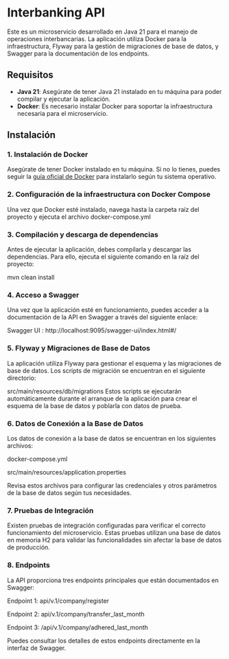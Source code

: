 # Interbanking API

Este es un microservicio desarrollado en Java 21 para el manejo de operaciones interbancarias. La aplicación utiliza Docker para la infraestructura, Flyway para la gestión de migraciones de base de datos, y Swagger para la documentación de los endpoints.

## Requisitos

- **Java 21**: Asegúrate de tener Java 21 instalado en tu máquina para poder compilar y ejecutar la aplicación.
- **Docker**: Es necesario instalar Docker para soportar la infraestructura necesaria para el microservicio.

## Instalación

### 1. Instalación de Docker

Asegúrate de tener Docker instalado en tu máquina. Si no lo tienes, puedes seguir la [guía oficial de Docker](https://docs.docker.com/get-docker/) para instalarlo según tu sistema operativo.

### 2. Configuración de la infraestructura con Docker Compose

Una vez que Docker esté instalado, navega hasta la carpeta raíz del proyecto y ejecuta el archivo docker-compose.yml



### 3. Compilación y descarga de dependencias
Antes de ejecutar la aplicación, debes compilarla y descargar las dependencias. Para ello, ejecuta el siguiente comando en la raíz del proyecto:

mvn clean install

### 4. Acceso a Swagger
Una vez que la aplicación esté en funcionamiento, puedes acceder a la documentación de la API en Swagger a través del siguiente enlace:


Swagger UI : http://localhost:9095/swagger-ui/index.html#/

### 5. Flyway y Migraciones de Base de Datos
La aplicación utiliza Flyway para gestionar el esquema y las migraciones de base de datos. Los scripts de migración se encuentran en el siguiente directorio:

src/main/resources/db/migrations
Estos scripts se ejecutarán automáticamente durante el arranque de la aplicación para crear el esquema de la base de datos y poblarla con datos de prueba.

### 6. Datos de Conexión a la Base de Datos
Los datos de conexión a la base de datos se encuentran en los siguientes archivos:

docker-compose.yml

src/main/resources/application.properties

Revisa estos archivos para configurar las credenciales y otros parámetros de la base de datos según tus necesidades.

### 7. Pruebas de Integración
Existen pruebas de integración configuradas para verificar el correcto funcionamiento del microservicio. Estas pruebas utilizan una base de datos en memoria H2 para validar las funcionalidades sin afectar la base de datos de producción.

### 8. Endpoints
La API proporciona tres endpoints principales que están documentados en Swagger:

Endpoint 1: api/v.1/company/register

Endpoint 2: api/v.1/company/transfer_last_month

Endpoint 3: /api/v.1/company/adhered_last_month

Puedes consultar los detalles de estos endpoints directamente en la interfaz de Swagger.